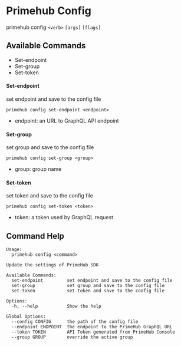 
# Primehub Config

primehub config `<verb>` `[args]` `[flags]`


## Available Commands

* Set-endpoint
* Set-group
* Set-token



#### Set-endpoint

set endpoint and save to the config file


```
primehub config set-endpoint <endpoint>
```

* endpoint: an URL to GraphQL API endpoint
 


 



#### Set-group

set group and save to the config file


```
primehub config set-group <group>
```

* group: group name
 


 



#### Set-token

set token and save to the config file


```
primehub config set-token <token>
```

* token: a token used by GraphQL request
 


 


 

## Command Help

```
Usage: 
  primehub config <command>

Update the settings of PrimeHub SDK

Available Commands:
  set-endpoint         set endpoint and save to the config file
  set-group            set group and save to the config file
  set-token            set token and save to the config file

Options:
  -h, --help           Show the help

Global Options:
  --config CONFIG      the path of the config file
  --endpoint ENDPOINT  the endpoint to the PrimeHub GraphQL URL
  --token TOKEN        API Token generated from PrimeHub Console
  --group GROUP        override the active group

```